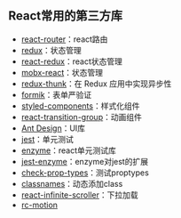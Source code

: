 ## React常用的第三方库

* [react-router](https://reacttraining.com/react-router/web/api/BrowserRouter/children-node)：react路由
* [redux](https://redux.js.org/introduction/getting-started)：状态管理
* [react-redux](https://github.com/reduxjs/react-redux)：react状态管理
* [mobx-react](https://github.com/mobxjs/mobx-react)：状态管理
* [redux-thunk](https://github.com/reduxjs/redux-thunk)：在 Redux 应用中实现异步性
* [formik](https://github.com/jaredpalmer/formik)：表单严验证
* [styled-components](https://styled-components.com/)：样式化组件
* [react-transition-group](https://github.com/reactjs/react-transition-group)：动画组件
* [Ant Design](https://ant.design/index-cn)：UI库
* [jest](https://jestjs.io/en/)：单元测试
* [enzyme](https://enzymejs.github.io/enzyme/)：react单元测试库
* [jest-enzyme](https://github.com/FormidableLabs/enzyme-matchers/tree/master/packages/jest-enzyme)：enzyme对jest的扩展
* [check-prop-types](https://github.com/ratehub/check-prop-types)：测试proptypes
* [classnames](https://www.npmjs.com/package/classnames)：动态添加class
* [react-infinite-scroller](https://www.npmjs.com/package/react-infinite-scroller)：下拉加载
* [rc-motion](https://www.oschina.net/p/ant-motion)
<!-- * [redux-logger](日志)： -->
